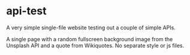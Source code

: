 # api-test
A very simple single-file website testing out a couple of simple APIs.

A single page with a random fullscreen background image from the Unsplash API and a quote from Wikiquotes. No separate style or js files.
